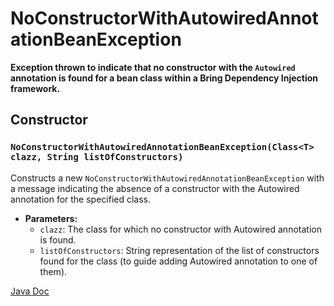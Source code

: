 # NoConstructorWithAutowiredAnnotationBeanException

**Exception thrown to indicate that no constructor with the `Autowired` annotation is found for a bean class within a Bring Dependency Injection framework.**

## Constructor

### `NoConstructorWithAutowiredAnnotationBeanException(Class<T> clazz, String listOfConstructors)`

Constructs a new `NoConstructorWithAutowiredAnnotationBeanException` with a message indicating the absence of a constructor with the Autowired annotation for the specified class.

- **Parameters:**
    - `clazz`: The class for which no constructor with Autowired annotation is found.
    - `listOfConstructors`: String representation of the list of constructors found for the class (to guide adding Autowired annotation to one of them).

[Java Doc](https://yevgendemotestorganization.github.io/bring-core-javadoc/com/bobocode/bring/core/exception/NoConstructorWithAutowiredAnnotationBeanException.html)